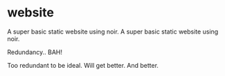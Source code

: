 # website

A super basic static website using noir. 
A super basic static website using noir. 

Redundancy.. BAH!

Too redundant to be ideal. Will get better. And better.
